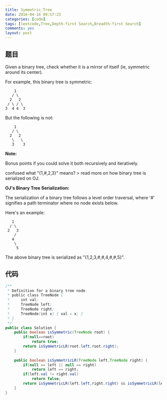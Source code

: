 ```yaml
---
title: Symmetric_Tree
date: 2016-04-16 09:57:23
categories: [code]
tags: [leetcode,Tree,Depth-first Search,Breadth-first Search]
comments: yes
layout: post
---
```


## 题目

Given a binary tree, check whether it is a mirror of itself (ie, symmetric around its center).

For example, this binary tree is symmetric:

```
    1
   / \
  2   2
 / \ / \
3  4 4  3
```

But the following is not:

```
    1
   / \
  2   2
   \   \
   3    3
```

**Note:**

Bonus points if you could solve it both recursively and iteratively.

confused what "{1,#,2,3}" means? > read more on how binary tree is serialized on OJ.

**OJ's Binary Tree Serialization:**

The serialization of a binary tree follows a level order traversal, where '#' signifies a path terminator where no node exists below.

Here's an example:

```
   1
  / \
 2   3
    /
   4
    \
     5
```

The above binary tree is serialized as "{1,2,3,#,#,4,#,#,5}".

## 代码

```java
/**
 * Definition for a binary tree node.
 * public class TreeNode {
 *     int val;
 *     TreeNode left;
 *     TreeNode right;
 *     TreeNode(int x) { val = x; }
 * }
 */
public class Solution {
    public boolean isSymmetric(TreeNode root) {
        if(null==root)
            return true;
        return isSymmetricLR(root.left,root.right);
    }
    
    public boolean isSymmetricLR(TreeNode left,TreeNode right) {
        if(null == left || null == right)
            return left == right;
        if(left.val != right.val)
            return false;
        return isSymmetricLR(left.left,right.right) && isSymmetricLR(left.right,right.left); 
    }
}
```
